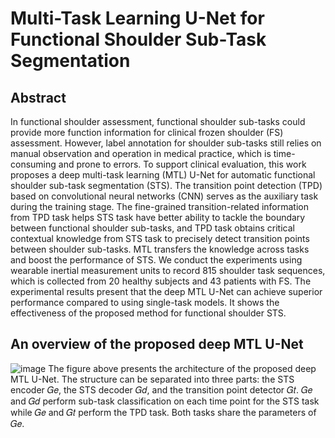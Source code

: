 # Multi-Task Learning U-Net for Functional Shoulder Sub-Task Segmentation

## Abstract
In functional shoulder assessment, functional shoulder sub-tasks could provide more function information for clinical frozen shoulder (FS) assessment. However, label annotation 
for shoulder sub-tasks still relies on manual observation and operation in medical practice, which is time-consuming and prone to errors. To support clinical evaluation, this work 
proposes a deep multi-task learning (MTL) U-Net for automatic functional shoulder sub-task segmentation (STS). The transition point detection (TPD) based on convolutional 
neural networks (CNN) serves as the auxiliary task during the training stage. The fine-grained transition-related information from TPD task helps STS task have better ability 
to tackle the boundary between functional shoulder sub-tasks, and TPD task obtains critical contextual knowledge from STS task to precisely detect transition points between shoulder
sub-tasks. MTL transfers the knowledge across tasks and boost the performance of STS. We conduct the experiments using wearable inertial measurement units to record 815 
shoulder task sequences, which is collected from 20 healthy subjects and 43 patients with FS. The experimental results present that the deep MTL U-Net can achieve superior 
performance compared to using single-task models. It shows the effectiveness of the proposed method for functional shoulder STS.


## An overview of the proposed deep MTL U-Net
![image](https://user-images.githubusercontent.com/102669387/209524513-60931bc6-7683-4b14-80e5-259615606ff8.png)
The figure above presents the architecture of the proposed deep MTL U-Net. The structure can be separated into three parts: the STS encoder 𝐺𝑒, the STS decoder 𝐺𝑑, and the transition point detector 𝐺𝑡. 𝐺𝑒 and 𝐺𝑑 perform sub-task classification on each time point for the STS task while 𝐺𝑒 and 𝐺𝑡 perform the TPD task. Both tasks share the parameters of 𝐺𝑒.
